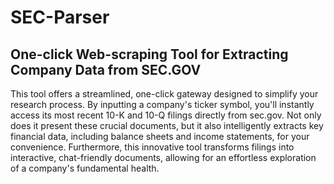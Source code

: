 # SEC-Parser

## One-click Web-scraping Tool for Extracting Company Data from SEC.GOV

This tool offers a streamlined, one-click gateway designed to simplify your research process. By inputting a company's ticker symbol, you'll instantly access its most recent 10-K and 10-Q filings directly from sec.gov. Not only does it present these crucial documents, but it also intelligently extracts key financial data, including balance sheets and income statements, for your convenience. Furthermore, this innovative tool transforms filings into interactive, chat-friendly documents, allowing for an effortless exploration of a company's fundamental health.
